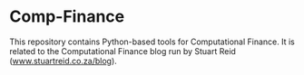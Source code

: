 Comp-Finance
============

This repository contains Python-based tools for Computational Finance. It is related to the Computational Finance blog run by Stuart Reid (www.stuartreid.co.za/blog).
